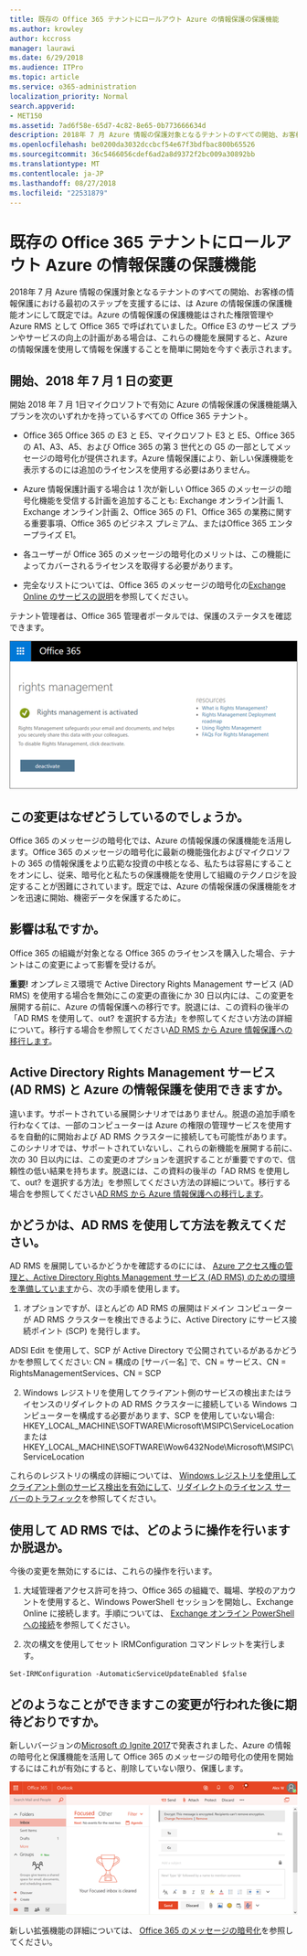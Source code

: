 ```yaml
---
title: 既存の Office 365 テナントにロールアウト Azure の情報保護の保護機能
ms.author: krowley
author: kccross
manager: laurawi
ms.date: 6/29/2018
ms.audience: ITPro
ms.topic: article
ms.service: o365-administration
localization_priority: Normal
search.appverid:
- MET150
ms.assetid: 7ad6f58e-65d7-4c82-8e65-0b773666634d
description: 2018年 7 月 Azure 情報の保護対象となるテナントのすべての開始、お客様の情報保護における最初のステップを支援するには、は Azure の情報保護の保護機能オンにして既定では。Azure の情報保護の保護機能はされた権限管理や Azure RMS として Office 365 で呼ばれていました。Office E3 のサービス プランやサービスの向上の計画がある場合は、これらの機能を展開すると、Azure の情報保護を使用して情報を保護することを簡単に開始を今すぐ表示されます。
ms.openlocfilehash: be0200da3032dccbcf54e67f3bdfbac800b65526
ms.sourcegitcommit: 36c5466056cdef6ad2a8d9372f2bc009a30892bb
ms.translationtype: MT
ms.contentlocale: ja-JP
ms.lasthandoff: 08/27/2018
ms.locfileid: "22531879"
---
```

# <a name="protection-features-in-azure-information-protection-rolling-out-to-existing-office-365-tenants"></a>既存の Office 365 テナントにロールアウト Azure の情報保護の保護機能

2018年 7 月 Azure 情報の保護対象となるテナントのすべての開始、お客様の情報保護における最初のステップを支援するには、は Azure の情報保護の保護機能オンにして既定では。Azure の情報保護の保護機能はされた権限管理や Azure RMS として Office 365 で呼ばれていました。Office E3 のサービス プランやサービスの向上の計画がある場合は、これらの機能を展開すると、Azure の情報保護を使用して情報を保護することを簡単に開始を今すぐ表示されます。
  
## <a name="changes-beginning-july-1-2018"></a>開始、2018 年 7 月 1 日の変更

開始 2018 年 7 月 1日マイクロソフトで有効に Azure の情報保護の保護機能購入プランを次のいずれかを持っているすべての Office 365 テナント。
  
- Office 365 Office 365 の E3 と E5、マイクロソフト E3 と E5、Office 365 の A1、A3、A5、および Office 365 の第 3 世代との G5 の一部としてメッセージの暗号化が提供されます。Azure 情報保護により、新しい保護機能を表示するのには追加のライセンスを使用する必要はありません。 
    
- Azure 情報保護計画する場合は 1 次が新しい Office 365 のメッセージの暗号化機能を受信する計画を追加することも: Exchange オンライン計画 1、Exchange オンライン計画 2、Office 365 の F1、Office 365 の業務に関する重要事項、Office 365 のビジネス プレミアム、またはOffice 365 エンタープライズ E1。
    
- 各ユーザーが Office 365 のメッセージの暗号化のメリットは、この機能によってカバーされるライセンスを取得する必要があります。
    
- 完全なリストについては、Office 365 のメッセージの暗号化の[Exchange Online のサービスの説明](https://technet.microsoft.com/library/exchange-online-service-description.aspx)を参照してください。 
    
テナント管理者は、Office 365 管理者ポータルでは、保護のステータスを確認できます。 
  
![Office 365 にアクセス権の管理を有効にするかを示すスクリーン ショットです。](media/303453c8-e4a5-4875-b49f-e80c3eb7b91e.png)
  
## <a name="why-are-we-making-this-change"></a>この変更はなぜどうしているのでしょうか。

Office 365 のメッセージの暗号化では、Azure の情報保護の保護機能を活用します。Office 365 のメッセージの暗号化に最新の機能強化およびマイクロソフトの 365 の情報保護をより広範な投資の中核となる、私たちは容易にすることをオンにし、従来、暗号化と私たちの保護機能を使用して組織のテクノロジを設定することが困難にされています。既定では、Azure の情報保護の保護機能をオンを迅速に開始、機密データを保護するために。
  
## <a name="does-this-impact-me"></a>影響は私ですか。

Office 365 の組織が対象となる Office 365 のライセンスを購入した場合、テナントはこの変更によって影響を受けるが。
  
 **重要!** オンプレミス環境で Active Directory Rights Management サービス (AD RMS) を使用する場合を無効にこの変更の直後にか 30 日以内には、この変更を展開する前に、Azure の情報保護への移行です。脱退には、この資料の後半の「AD RMS を使用して、out? を選択する方法」を参照してください方法の詳細について。移行する場合を参照してください[AD RMS から Azure 情報保護への移行します](https://docs.microsoft.com/azure/information-protection/plan-design/migrate-from-ad-rms-to-azure-rms)。
  
## <a name="can-i-use-azure-information-protection-with-active-directory-rights-management-services-ad-rms"></a>Active Directory Rights Management サービス (AD RMS) と Azure の情報保護を使用できますか。

違います。サポートされている展開シナリオではありません。脱退の追加手順を行わなくては、一部のコンピューターは Azure の権限の管理サービスを使用するを自動的に開始および AD RMS クラスターに接続しても可能性があります。このシナリオでは、サポートされていないし、これらの新機能を展開する前に、次の 30 日以内には、この変更のオプションを選択することが重要ですので、信頼性の低い結果を持ちます。脱退には、この資料の後半の「AD RMS を使用して、out? を選択する方法」を参照してください方法の詳細について。移行する場合を参照してください[AD RMS から Azure 情報保護への移行します](https://docs.microsoft.com/azure/information-protection/plan-design/migrate-from-ad-rms-to-azure-rms)。
  
## <a name="how-do-i-know-if-im-using-ad-rms"></a>かどうかは、AD RMS を使用して方法を教えてください。

AD RMS を展開しているかどうかを確認するのにには、 [Azure アクセス権の管理と、Active Directory Rights Management サービス (AD RMS) のための環境を準備しています](https://docs.microsoft.com/azure/information-protection/deploy-use/prepare-environment-adrms)から、次の手順を使用します。 
  
1. オプションですが、ほとんどの AD RMS の展開はドメイン コンピューターが AD RMS クラスターを検出できるように、Active Directory にサービス接続ポイント (SCP) を発行します。 
  
ADSI Edit を使用して、SCP が Active Directory で公開されているがあるかどうかを参照してください: CN = 構成の [サーバー名] で、CN = サービス、CN = RightsManagementServices、CN = SCP
    
2. Windows レジストリを使用してクライアント側のサービスの検出またはライセンスのリダイレクトの AD RMS クラスターに接続している Windows コンピューターを構成する必要があります、SCP を使用していない場合: HKEY_LOCAL_MACHINE\SOFTWARE\Microsoft\MSIPC\ServiceLocation または HKEY_LOCAL_MACHINE\SOFTWARE\Wow6432Node\Microsoft\MSIPC\ServiceLocation 
  
これらのレジストリの構成の詳細については、 [Windows レジストリを使用してクライアント側のサービス検出を有効にして](https://docs.microsoft.com/azure/information-protection/rms-client/client-deployment-notes#enabling-client-side-service-discovery-by-using-the-windows-registry)、[リダイレクトのライセンス サーバーのトラフィック](https://docs.microsoft.com/azure/information-protection/rms-client/client-deployment-notes#redirecting-licensing-server-traffic)を参照してください。
    
## <a name="i-use-ad-rms-how-do-i-opt-out"></a>使用して AD RMS では、どのように操作を行いますか脱退か。

今後の変更を無効にするには、これらの操作を行います。
  
1. 大域管理者アクセス許可を持つ、Office 365 の組織で、職場、学校のアカウントを使用すると、Windows PowerShell セッションを開始し、Exchange Online に接続します。手順については、 [Exchange オンライン PowerShell への接続](https://docs.microsoft.com/powershell/exchange/exchange-online/connect-to-exchange-online-powershell/connect-to-exchange-online-powershell?view=exchange-ps)を参照してください。
    
2. 次の構文を使用してセット IRMConfiguration コマンドレットを実行します。
    
  ```
  Set-IRMConfiguration -AutomaticServiceUpdateEnabled $false 
  ```

## <a name="what-can-i-expect-after-this-change-has-been-made"></a>どのようなことができますこの変更が行われた後に期待どおりですか。

新しいバージョンの[Microsoft の Ignite 2017](https://techcommunity.microsoft.com/t5/Security-Privacy-and-Compliance/Email-Encryption-and-Rights-Protection/ba-p/110801)で発表されました、Azure の情報の暗号化と保護機能を活用して Office 365 のメッセージの暗号化の使用を開始するにはこれが有効にすると、削除していない限り、保護します。 
  
![ホームのスクリーン ショットには、web 上の Outlook でメッセージが保護されています。](media/599ca9e7-c05a-429e-ae8d-359f1291a3d8.png)
  
新しい拡張機能の詳細については、 [Office 365 のメッセージの暗号化](ome.md)を参照してください。
  

